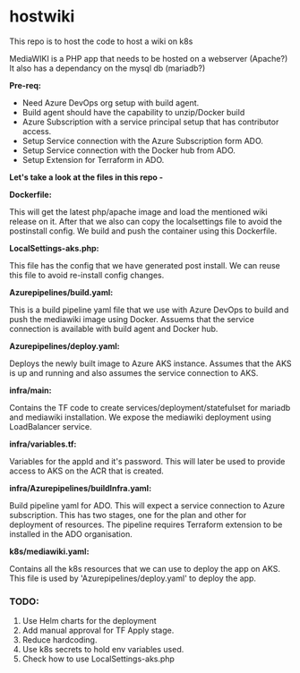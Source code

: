 # hostwiki
This repo is to host the code to host a wiki on k8s

MediaWIKI is a PHP app that needs to be hosted on a webserver (Apache?)
It also has a dependancy on the mysql db (mariadb?)

**Pre-req:**

- Need Azure DevOps org setup with build agent.
- Build agent should have the capability to unzip/Docker build
- Azure Subscription with a service principal setup that has contributor access.
- Setup Service connection with the Azure Subscription form ADO.
- Setup Service connection with the Docker hub from ADO.
- Setup Extension for Terraform in ADO.

**Let's take a look at the files in this repo -**

**Dockerfile:**

  This will get the latest php/apache image and load the mentioned wiki release on it.
  After that we also can copy the localsettings file to avoid the postinstall config.
  We build and push the container using this Dockerfile.

**LocalSettings-aks.php:**

  This file has the config that we have generated post install. We can reuse this file to avoid re-install config changes.

**Azurepipelines/build.yaml:**
  
  This is a build pipeline yaml file that we use with Azure DevOps to build and push the mediawiki image using Docker.
  Assuems that the service connection is available with build agent and Docker hub.

**Azurepipelines/deploy.yaml:**
  
  Deploys the newly built image to Azure AKS instance.
  Assumes that the AKS is up and running and also assumes the service connection to AKS.

**infra/main:**
  
  Contains the TF code to create services/deployment/statefulset for mariadb and mediawiki installation.
  We expose the mediawiki deployment using LoadBalancer service.

**infra/variables.tf:**
  
  Variables for the appId and it's password. This will later be used to provide access to AKS on the ACR that is created.

**infra/Azurepipelines/buildInfra.yaml:**
  
  Build pipeline yaml for ADO. This will expect a service connection to Azure subscription. 
  This has two stages, one for the plan and other for deployment of resources.
  The pipeline requires Terraform extension to be installed in the ADO organisation.

**k8s/mediawiki.yaml:**
  
  Contains all the k8s resources that we can use to deploy the app on AKS.
  This file is used by 'Azurepipelines/deploy.yaml' to deploy the app.

### TODO:
1. Use Helm charts for the deployment
2. Add manual approval for TF Apply stage.
3. Reduce hardcoding.
4. Use k8s secrets to hold env variables used.
5. Check how to use LocalSettings-aks.php





